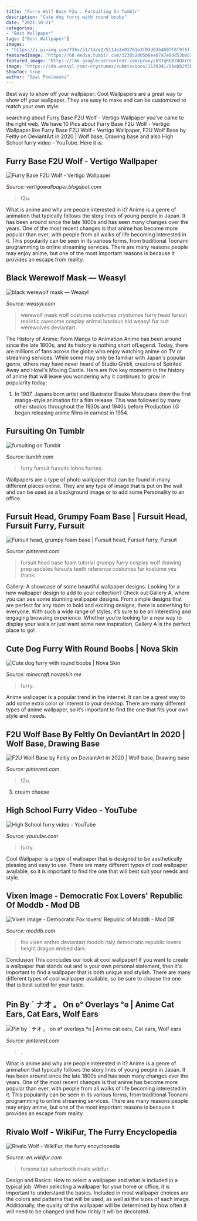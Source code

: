 ```yaml
---
title: "Furry Wolf Base F2u : Fursuiting On Tumblr"
description: "Cute dog furry with round boobs"
date: "2021-10-21"
categories:
- "Best Wallpaper"
tags: ["Best Wallpaper"]
images:
- "https://i.pinimg.com/736x/51/14/e2/5114e2e01761e3f03d03b469ff8f9f6f.jpg"
featuredImage: "https://68.media.tumblr.com/323052d05b8ea07a7e8dd53bb6765829/tumblr_n3mk7aPEx41s9dp5ko1_500.jpg"
featured_image: "https://lh6.googleusercontent.com/proxy/bSTqRGBZdQXrDGxpSIMEDGoUlLKPAlYnN5Z2S-zx85OMn9T1EHlY0WL38j4y8kTyi7JenxHN3Kr2jtmu8Q5rGncXVNLD3FerXTFi-GeJ9zXlJHg2Yfl7-FPgqu8S2zuH=w1200-h630-p-k-no-nu"
image: "https://cdn.weasyl.com/~crystumes/submissions/1139341/56ebb2d5bf60eb78fd643b63478f0e44b3e6518f402130f49ba33db8613625df/crystumes-black-werewolf-mask.jpg"
ShowToc: true
author: "Opal Powlowski"
---
```



Best way to show off your wallpaper:
Cool Wallpapers are a great way to show off your wallpaper. They are easy to make and can be customized to match your own style.

	

		
searching about Furry Base F2U Wolf - Vertigo Wallpaper you've came to the right web. We have 10 Pics about Furry Base F2U Wolf - Vertigo Wallpaper like Furry Base F2U Wolf - Vertigo Wallpaper, F2U Wolf Base by Feltly on DeviantArt in 2020 | Wolf base, Drawing base and also High School furry video - YouTube. Here it is:
		
    
## Furry Base F2U Wolf - Vertigo Wallpaper

<img loading=lazy src="https://lh6.googleusercontent.com/proxy/bSTqRGBZdQXrDGxpSIMEDGoUlLKPAlYnN5Z2S-zx85OMn9T1EHlY0WL38j4y8kTyi7JenxHN3Kr2jtmu8Q5rGncXVNLD3FerXTFi-GeJ9zXlJHg2Yfl7-FPgqu8S2zuH=w1200-h630-p-k-no-nu" onerror="this.onerror=null;this.src='https://tse4.mm.bing.net/th?id=OIP.zAWHAceDEZZk_9HnmR55XQHaGE&amp;pid=15.1';" alt="Furry Base F2U Wolf - Vertigo Wallpaper">

_Source: vertigowallpaper.blogspot.com_

>f2u. 

	

What is anime and why are people interested in it?
Anime is a genre of animation that typically follows the story lines of young people in Japan. It has been around since the late 1800s and has seen many changes over the years. One of the most recent changes is that anime has become more popular than ever, with people from all walks of life becoming interested in it. This popularity can be seen in its various forms, from traditional Toonami programming to online streaming services. There are many reasons people may enjoy anime, but one of the most important reasons is because it provides an escape from reality.

    
## Black Werewolf Mask — Weasyl

<img loading=lazy src="https://cdn.weasyl.com/~crystumes/submissions/1139341/56ebb2d5bf60eb78fd643b63478f0e44b3e6518f402130f49ba33db8613625df/crystumes-black-werewolf-mask.jpg" onerror="this.onerror=null;this.src='https://tse1.mm.bing.net/th?id=OIP.QpL0Vel86muswGwUEAh32wHaFp&amp;pid=15.1';" alt="black werewolf mask — Weasyl">

_Source: weasyl.com_

>werewolf mask wolf costume costumes crystumes furry head fursuit realistic awesome cosplay animal luscious bid weasyl fur suit werewolves deviantart. 

	

The History of Anime: From Manga to Animation
Anime has been around since the late 1800s, and its history is nothing short ofLegend. Today, there are millions of fans across the globe who enjoy watching anime on TV or streaming services. While some may only be familiar with Japan's popular genre, others may have never heard of Studio Ghibli, creators of Spirited Away and Howl's Moving Castle. Here are five key moments in the history of anime that will leave you wondering why it continues to grow in popularity today:
1) In 1907, Japans born artist and illustrator Eisuke Matsubara drew the first manga-style animation for a film release. This was followed by many other studios throughout the 1930s and 1940s before Production I.G began releasing anime films in earnest in 1954.

    
## Fursuiting On Tumblr

<img loading=lazy src="https://68.media.tumblr.com/323052d05b8ea07a7e8dd53bb6765829/tumblr_n3mk7aPEx41s9dp5ko1_500.jpg" onerror="this.onerror=null;this.src='https://tse4.mm.bing.net/th?id=OIP.j5kQpCOWAydmFlMD87ZWLQHaJw&amp;pid=15.1';" alt="fursuiting on Tumblr">

_Source: tumblr.com_

>furry fursuit fursuits lobos furries. 

	



Wallpapers are a type of photo wallpaper that can be found in many different places online. They are any type of image that is put on the wall and can be used as a background image or to add some Personality to an office.

    
## Fursuit Head, Grumpy Foam Base | Fursuit Head, Fursuit Furry, Fursuit

<img loading=lazy src="https://i.pinimg.com/736x/c6/df/aa/c6dfaa0b5409b24bcbbfaed99c003777--fursuit-foam-base-how-to-make-a-fursuit-head.jpg" onerror="this.onerror=null;this.src='https://tse3.mm.bing.net/th?id=OIP.h-ng5w1e9UcK9wX1KLEMeQHaJ4&amp;pid=15.1';" alt="Fursuit head, grumpy foam base | Fursuit head, Fursuit furry, Fursuit">

_Source: pinterest.com_

>fursuit head base foam tutorial grumpy furry cosplay wolf drawing prep updates fursuits teeth reference costumes fur kostüme yes thank. 

	

Gallery: A showcase of some beautiful wallpaper designs.
Looking for a new wallpaper design to add to your collection? Check out Gallery A, where you can see some stunning wallpaper designs. From simple designs that are perfect for any room to bold and exciting designs, there is something for everyone. With such a wide range of styles, it’s sure to be an interesting and engaging browsing experience. Whether you’re looking for a new way to display your walls or just want some new inspiration, Gallery A is the perfect place to go!





	
	
    
## Cute Dog Furry With Round Boobs | Nova Skin

<img loading=lazy src="https://lh3.googleusercontent.com/bjHY81DPgy5yFpBLTpBga9KxCobuyUthnR-9K4nok8DB6I8mbhAMhPENVyMWKjPT1W2d7a7h-ceG_4ZnjtxySRk" onerror="this.onerror=null;this.src='https://tse2.mm.bing.net/th?id=OIP.EsAN0ZMzRMUMwcVFF2WbzQAAAA&amp;pid=15.1';" alt="Cute dog furry with round boobs | Nova Skin">

_Source: minecraft.novaskin.me_

>furry. 

	

Anime wallpaper is a popular trend in the internet. It can be a great way to add some extra color or interest to your desktop. There are many different types of anime wallpaper, so it’s important to find the one that fits your own style and needs.

    
## F2U Wolf Base By Feltly On DeviantArt In 2020 | Wolf Base, Drawing Base

<img loading=lazy src="https://i.pinimg.com/736x/f0/70/d5/f070d565576885edc18902f3e44f6e62.jpg" onerror="this.onerror=null;this.src='https://tse1.mm.bing.net/th?id=OIP.p90OJJYFvNrss_quCp9D_gHaHP&amp;pid=15.1';" alt="F2U Wolf Base by Feltly on DeviantArt in 2020 | Wolf base, Drawing base">

_Source: pinterest.com_

>f2u. 

	

3. cream cheese 

    
## High School Furry Video - YouTube

<img loading=lazy src="https://i.ytimg.com/vi/sfvunuEUd6o/maxresdefault.jpg" onerror="this.onerror=null;this.src='https://tse4.mm.bing.net/th?id=OIP.ata2grhtcgkoYyTCF6aGMgHaEK&amp;pid=15.1';" alt="High School furry video - YouTube">

_Source: youtube.com_

>furry. 

	

Cool Wallpaper is a type of wallpaper that is designed to be aesthetically pleasing and easy to use. There are many different types of cool wallpaper available, so it is important to find the one that will best suit your needs and style.

    
## Vixen Image - Democratic Fox Lovers&#039; Republic Of Moddb - Mod DB

<img loading=lazy src="https://media.moddb.com/cache/images/groups/1/15/14536/thumb_620x2000/Italy_as_a_Fox.jpg" onerror="this.onerror=null;this.src='https://tse2.mm.bing.net/th?id=OIP.zeRiwLCZcivr3FqgwV2yhgAAAA&amp;pid=15.1';" alt="Vixen image - Democratic Fox lovers&#039; Republic of Moddb - Mod DB">

_Source: moddb.com_

>fox vixen anthro deviantart moddb italy democratic republic lovers height dragon embed dark. 

	

Conclusion
This concludes our look at cool wallpaper! If you want to create a wallpaper that stands out and is your own personal statement, then it's important to find a wallpaper that is both unique and stylish. There are many different types of cool wallpaper available, so be sure to choose the one that is best suited for your taste.

    
## Pin By ` ナオ 。 On ʚ° Overlays °ɞ | Anime Cat Ears, Cat Ears, Wolf Ears

<img loading=lazy src="https://i.pinimg.com/736x/51/14/e2/5114e2e01761e3f03d03b469ff8f9f6f.jpg" onerror="this.onerror=null;this.src='https://tse2.mm.bing.net/th?id=OIP.CUaH05pncWyEtjGCWJCo1QHaF9&amp;pid=15.1';" alt="Pin by ` ナオ 。 on ʚ° overlays °ɞ | Anime cat ears, Cat ears, Wolf ears">

_Source: pinterest.com_

>. 

	

What is anime and why are people interested in it?
Anime is a genre of animation that typically follows the story lines of young people in Japan. It has been around since the late 1800s and has seen many changes over the years. One of the most recent changes is that anime has become more popular than ever, with people from all walks of life becoming interested in it. This popularity can be seen in its various forms, from traditional Toonami programming to online streaming services. There are many reasons people may enjoy anime, but one of the most important reasons is because it provides an escape from reality.

    
## Rivalo Wolf - WikiFur, The Furry Encyclopedia

<img loading=lazy src="http://en.wikifur.com/w/images/thumb/3/33/Taz_Sabertooth_Tiger.jpeg/800px-Taz_Sabertooth_Tiger.jpeg" onerror="this.onerror=null;this.src='https://tse4.mm.bing.net/th?id=OIP.493s7JYzDNP86YKDBtNgXQHaEU&amp;pid=15.1';" alt="Rivalo Wolf - WikiFur, the furry encyclopedia">

_Source: en.wikifur.com_

>fursona taz sabertooth rivalo wikifur. 

	

Design and Basics: How to select a wallpaper and what is included in a typical job.
When selecting a wallpaper for your home or office, it is important to understand the basics. Included in most wallpaper choices are the colors and patterns that will be used, as well as the sizes of each image. Additionally, the quality of the wallpaper will be determined by how often it will need to be changed and how richly it will be decorated.

